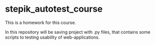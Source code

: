 # stepik_autotest_course
This is a homework for this course.

In this repository will be saving project with .py files, that contains some scripts to testing usability of web-applications.
